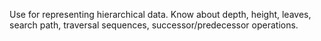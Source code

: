 Use for representing hierarchical data. Know about depth, height, leaves, search path, traversal sequences, successor/predecessor operations.
